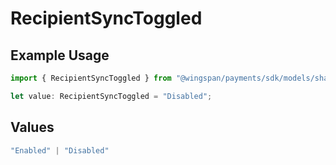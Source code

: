 # RecipientSyncToggled

## Example Usage

```typescript
import { RecipientSyncToggled } from "@wingspan/payments/sdk/models/shared";

let value: RecipientSyncToggled = "Disabled";
```

## Values

```typescript
"Enabled" | "Disabled"
```